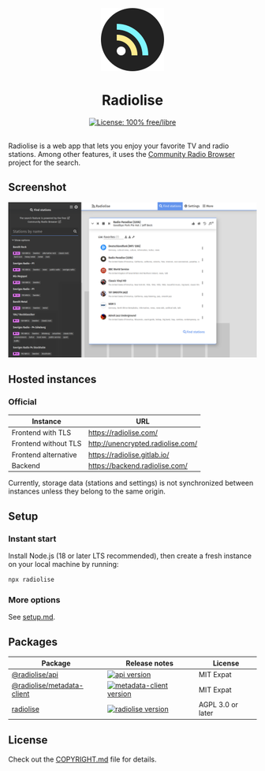 <div align="center">
  <img src="packages/radiolise/src/assets/img/logo.svg" alt="Radiolise logo" height="128">
  <h1>Radiolise</h1>
  <a aria-label="License" href="COPYRIGHT.md">
    <img src="https://img.shields.io/badge/License-100%25%20free/libre-97CA00.svg?style=for-the-badge" alt="License: 100% free/libre" />
  </a>
</div>

<br />

Radiolise is a web app that lets you enjoy your favorite TV and radio stations.
Among other features, it uses the
[Community Radio Browser](http://www.radio-browser.info/) project for the
search.

## Screenshot

![Radiolise screenshot](screenshot.png)

## Hosted instances

### Official

| Instance             | URL                                 |
| -------------------- | ----------------------------------- |
| Frontend with TLS    | <https://radiolise.com/>            |
| Frontend without TLS | <http://unencrypted.radiolise.com/> |
| Frontend alternative | <https://radiolise.gitlab.io/>      |
| Backend              | <https://backend.radiolise.com/>    |

Currently, storage data (stations and settings) is not synchronized between
instances unless they belong to the same origin.

## Setup

### Instant start

Install Node.js (18 or later LTS recommended), then create a fresh instance on
your local machine by running:

```sh
npx radiolise
```

### More options

See [setup.md](setup.md).

## Packages

| Package                                                | Release notes                                                                                                                                                | License           |
| ------------------------------------------------------ | ------------------------------------------------------------------------------------------------------------------------------------------------------------ | ----------------- |
| [@radiolise/api](packages/api)                         | [![api version](https://img.shields.io/npm/v/@radiolise/api.svg?label=%20&style=flat-square)](packages/api/CHANGELOG.md)                                     | MIT Expat         |
| [@radiolise/metadata-client](packages/metadata-client) | [![metadata-client version](https://img.shields.io/npm/v/@radiolise/metadata-client.svg?label=%20&style=flat-square)](packages/metadata-client/CHANGELOG.md) | MIT Expat         |
| [radiolise](packages/radiolise)                        | [![radiolise version](https://img.shields.io/npm/v/radiolise.svg?label=%20&style=flat-square)](packages/radiolise/CHANGELOG.md)                              | AGPL 3.0 or later |

## License

Check out the [COPYRIGHT.md](COPYRIGHT.md) file for details.

<!--
TODO: uncomment
## Support

Feel free to donate or to become a sponsor on GitHub:
<https://github.com/sponsors/mabcelsius>
-->
